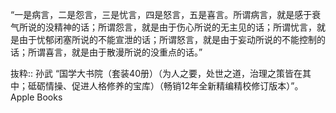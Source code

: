 “一是病言，二是怨言，三是忧言，四是怒言，五是喜言。所谓病言，就是感于衰气所说的没精神的话；所谓怨言，就是由于伤心所说的无主见的话；所谓忧言，就是由于忧郁闭塞所说的不能宣泄的话；所谓怒言，就是由于妄动所说的不能控制的话；所谓喜言，就是由于散漫所说的没重点的话。”

抜粋:: 孙武  “国学大书院（套装40册）（为人之要，处世之道，治理之策皆在其中；砥砺情操、促进人格修养的宝库）（畅销12年全新精编精校修订版本）”。 Apple Books  
